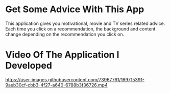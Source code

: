 # Get Some Advice With This App
This application gives you motivational, movie and TV series related advice. Each time you click on a recommendation, the background and content change depending on the recommendation you click on.

# Video Of The Application I Developed

https://user-images.githubusercontent.com/73967761/169715391-9aeb30cf-cbb3-4f27-a640-6788b3f36726.mp4

